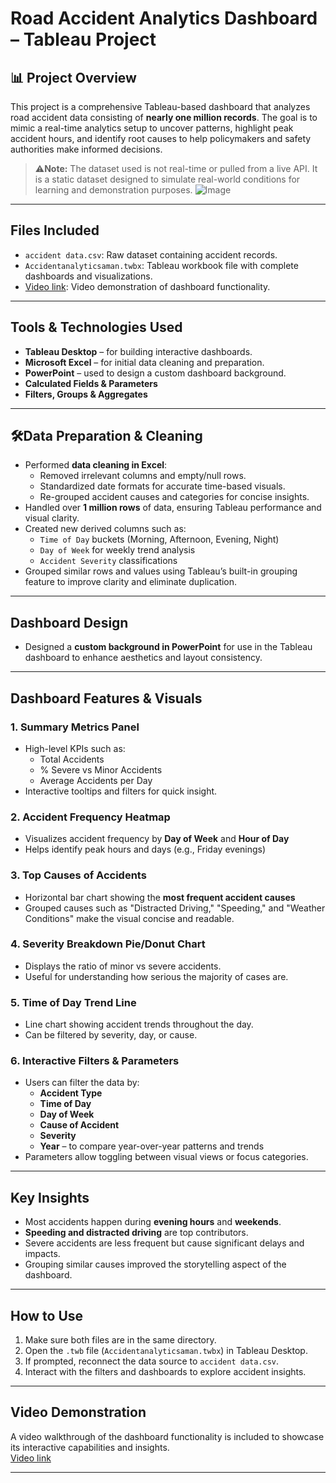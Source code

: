 
# Road Accident Analytics Dashboard – Tableau Project

## 📊 Project Overview

This project is a comprehensive Tableau-based dashboard that analyzes road accident data consisting of **nearly one million records**. The goal is to mimic a real-time analytics setup to uncover patterns, highlight peak accident hours, and identify root causes to help policymakers and safety authorities make informed decisions. 

> ⚠**Note:** The dataset used is not real-time or pulled from a live API. It is a static dataset designed to simulate real-world conditions for learning and demonstration purposes.
![Image](https://github.com/user-attachments/assets/131a5f58-4532-4c58-8cb3-c27aa220e6c5)
---

## Files Included

- `accident data.csv`: Raw dataset containing accident records.
- `Accidentanalyticsaman.twbx`: Tableau workbook file with complete dashboards and visualizations.
- [Video link](https://youtu.be/5xW0N_siX8k): Video demonstration of dashboard functionality. 

---

## Tools & Technologies Used

- **Tableau Desktop** – for building interactive dashboards.
- **Microsoft Excel** – for initial data cleaning and preparation.
- **PowerPoint** – used to design a custom dashboard background.
- **Calculated Fields & Parameters**
- **Filters, Groups & Aggregates**

---

## 🛠Data Preparation & Cleaning

- Performed **data cleaning in Excel**:
  - Removed irrelevant columns and empty/null rows.
  - Standardized date formats for accurate time-based visuals.
  - Re-grouped accident causes and categories for concise insights.
- Handled over **1 million rows** of data, ensuring Tableau performance and visual clarity.
- Created new derived columns such as:
  - `Time of Day` buckets (Morning, Afternoon, Evening, Night)
  - `Day of Week` for weekly trend analysis
  - `Accident Severity` classifications
- Grouped similar rows and values using Tableau’s built-in grouping feature to improve clarity and eliminate duplication.

---

## Dashboard Design

- Designed a **custom background in PowerPoint** for use in the Tableau dashboard to enhance aesthetics and layout consistency.

---

## Dashboard Features & Visuals

### 1. **Summary Metrics Panel**
- High-level KPIs such as:
  - Total Accidents
  - % Severe vs Minor Accidents
  - Average Accidents per Day
- Interactive tooltips and filters for quick insight.

### 2. **Accident Frequency Heatmap**
- Visualizes accident frequency by **Day of Week** and **Hour of Day**
- Helps identify peak hours and days (e.g., Friday evenings)

### 3. **Top Causes of Accidents**
- Horizontal bar chart showing the **most frequent accident causes**
- Grouped causes such as "Distracted Driving," "Speeding," and "Weather Conditions" make the visual concise and readable.

### 4. **Severity Breakdown Pie/Donut Chart**
- Displays the ratio of minor vs severe accidents.
- Useful for understanding how serious the majority of cases are.

### 5. **Time of Day Trend Line**
- Line chart showing accident trends throughout the day.
- Can be filtered by severity, day, or cause.

### 6. **Interactive Filters & Parameters**
- Users can filter the data by:
  - **Accident Type**
  - **Time of Day**
  - **Day of Week**
  - **Cause of Accident**
  - **Severity**
  - **Year** – to compare year-over-year patterns and trends
- Parameters allow toggling between visual views or focus categories.

---

## Key Insights

- Most accidents happen during **evening hours** and **weekends**.
- **Speeding and distracted driving** are top contributors.
- Severe accidents are less frequent but cause significant delays and impacts.
- Grouping similar causes improved the storytelling aspect of the dashboard.

---

## How to Use

1. Make sure both files are in the same directory.
2. Open the `.twb` file (`Accidentanalyticsaman.twbx`) in Tableau Desktop.
3. If prompted, reconnect the data source to `accident data.csv`.
4. Interact with the filters and dashboards to explore accident insights.

---

## Video Demonstration

A video walkthrough of the dashboard functionality is included to showcase its interactive capabilities and insights.  
[Video link](https://youtu.be/5xW0N_siX8k)

---

